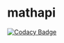 # mathapi
[![Codacy Badge](https://api.codacy.com/project/badge/Grade/d287d75f2bfb44d88ea78a4239b3395d)](https://www.codacy.com/manual/Retrooper/mathapi?utm_source=github.com&amp;utm_medium=referral&amp;utm_content=Retrooper/mathapi&amp;utm_campaign=Badge_Grade)
